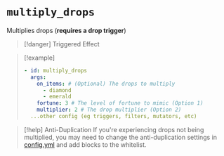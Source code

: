 # `multiply_drops`

Multiplies drops (**requires a drop trigger**)

> [!danger] Triggered Effect

> [!example]
> ```yaml
> - id: multiply_drops
>   args:
>     on_items: # (Optional) The drops to multiply
>       - diamond
>       - emerald
>     fortune: 3 # The level of fortune to mimic (Option 1)
>     multiplier: 2 # The drop multiplier (Option 2)
>   ...other config (eg triggers, filters, mutators, etc)
> ```

> [!help] Anti-Duplication
> If you're experiencing drops not being multiplied, you may need to change the anti-duplication settings in [config.yml](https://github.com/Auxilor/libreforge/blob/master/core/common/src/main/resources/config.yml) and add blocks to the whitelist.

